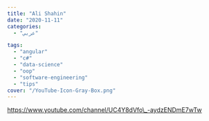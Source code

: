 ```yaml
---
title: "Ali Shahin"
date: "2020-11-11"
categories:
  - "عربي"

tags:
  - "angular"
  - "c#"
  - "data-science"
  - "oop"
  - "software-engineering"
  - "tips"
cover: "/YouTube-Icon-Gray-Box.png"
---
```


https://www.youtube.com/channel/UC4Y8dVfo\_-aydzENDmE7wTw
